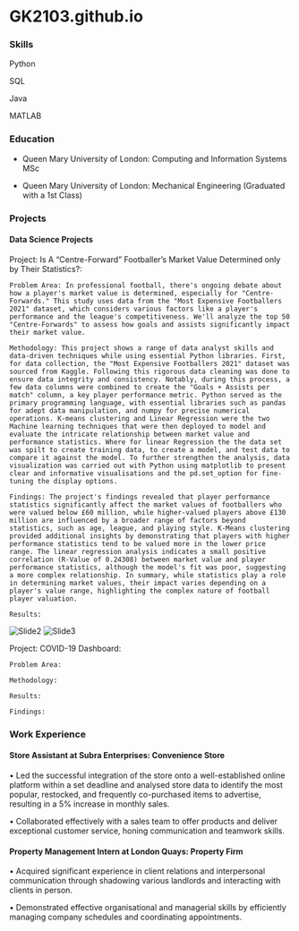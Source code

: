 # GK2103.github.io
### Skills
Python

SQL

Java

MATLAB 

### Education
- Queen Mary University of London: Computing and Information Systems MSc 

- Queen Mary University of London: Mechanical Engineering (Graduated with a 1st Class)
  


### Projects
#### Data Science Projects
Project: Is A “Centre-Forward” Footballer’s Market Value Determined only by Their Statistics?:
    
    Problem Area: In professional football, there's ongoing debate about how a player's market value is determined, especially for "Centre-Forwards." This study uses data from the "Most Expensive Footballers 2021" dataset, which considers various factors like a player's performance and the league's competitiveness. We'll analyze the top 50 "Centre-Forwards" to assess how goals and assists significantly impact their market value.

    Methodology: This project shows a range of data analyst skills and data-driven techniques while using essential Python libraries. First, for data collection, the "Most Expensive Footballers 2021" dataset was sourced from Kaggle. Following this rigorous data cleaning was done to ensure data integrity and consistency. Notably, during this process, a few data columns were combined to create the "Goals + Assists per match" column, a key player performance metric. Python served as the primary programming language, with essential libraries such as pandas for adept data manipulation, and numpy for precise numerical operations. K-means clustering and Linear Regression were the two Machine learning techniques that were then deployed to model and evaluate the intricate relationship between market value and performance statistics. Where for linear Regression the the data set was spilt to create training data, to create a model, and test data to compare it against the model. To further strengthen the analysis, data visualization was carried out with Python using matplotlib to present clear and informative visualisations and the pd.set_option for fine-tuning the display options.

    Findings: The project's findings revealed that player performance statistics significantly affect the market values of footballers who were valued below £60 million, while higher-valued players above £130 million are influenced by a broader range of factors beyond statistics, such as age, league, and playing style. K-Means clustering provided additional insights by demonstrating that players with higher performance statistics tend to be valued more in the lower price range. The linear regression analysis indicates a small positive correlation (R-Value of 0.24308) between market value and player performance statistics, although the model's fit was poor, suggesting a more complex relationship. In summary, while statistics play a role in determining market values, their impact varies depending on a player's value range, highlighting the complex nature of football player valuation.

    Results:
![Slide2](https://github.com/GK2103/GK2103.github.io/assets/99646891/e7060c72-9978-4065-b1d9-e0161b137767)
![Slide3](https://github.com/GK2103/GK2103.github.io/assets/99646891/644f0d07-d418-4440-a196-2107a37f0f0b)
  
Project: COVID-19 Dashboard:
    
    Problem Area:

    Methodology: 

    Results:

    Findings:


### Work Experience
#### Store Assistant at Subra Enterprises: Convenience Store

• Led the successful integration of the store onto a well-established online platform within a set deadline and
analysed store data to identify the most popular, restocked, and frequently co-purchased items to advertise,
resulting in a 5% increase in monthly sales.

• Collaborated effectively with a sales team to offer products and deliver exceptional customer service, honing
communication and teamwork skills.

#### Property Management Intern at London Quays: Property Firm

• Acquired significant experience in client relations and interpersonal communication through shadowing
various landlords and interacting with clients in person. 

• Demonstrated effective organisational and managerial skills by efficiently managing company schedules and
coordinating appointments.




